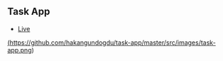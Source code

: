 ## Task App

- [Live](https://hakangundogdu.github.io/task-app/)

<a href="https://hakangundogdu.github.io/task-app/"> (https://github.com/hakangundogdu/task-app/master/src/images/task-app.png)</a>

